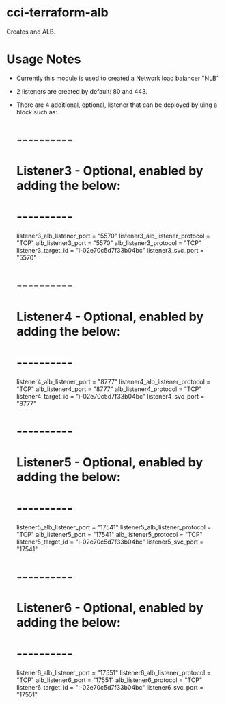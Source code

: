 # cci-terraform-alb
Creates and ALB.

# Usage Notes
* Currently this module is used to created a Network load balancer "NLB"
* 2 listeners are created by default: 80 and 443.
* There are 4 additional, optional, listener that can be deployed by uing a block such as:

  # ----------
  # Listener3 - Optional, enabled by adding the below:
  # ----------
  listener3_alb_listener_port     = "5570"
  listener3_alb_listener_protocol = "TCP"
  alb_listener3_port              = "5570"
  alb_listener3_protocol          = "TCP"
  listener3_target_id             = "i-02e70c5d7f33b04bc"
  listener3_svc_port              = "5570"
  # ----------
  # Listener4 - Optional, enabled by adding the below:
  # ----------
  listener4_alb_listener_port     = "8777"
  listener4_alb_listener_protocol = "TCP"
  alb_listener4_port              = "8777"
  alb_listener4_protocol          = "TCP"
  listener4_target_id             = "i-02e70c5d7f33b04bc"
  listener4_svc_port              = "8777"
  # ----------
  # Listener5 - Optional, enabled by adding the below:
  # ----------
  listener5_alb_listener_port     = "17541"
  listener5_alb_listener_protocol = "TCP"
  alb_listener5_port              = "17541"
  alb_listener5_protocol          = "TCP"
  listener5_target_id             = "i-02e70c5d7f33b04bc"
  listener5_svc_port              = "17541"
  # ----------
  # Listener6 - Optional, enabled by adding the below:
  # ----------
  listener6_alb_listener_port     = "17551"
  listener6_alb_listener_protocol = "TCP"
  alb_listener6_port              = "17551"
  alb_listener6_protocol          = "TCP"
  listener6_target_id             = "i-02e70c5d7f33b04bc"
  listener6_svc_port              = "17551"

 
